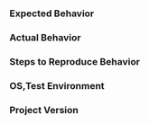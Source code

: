 ### Expected Behavior
### Actual Behavior
### Steps to Reproduce Behavior
### OS,Test Environment
### Project Version
